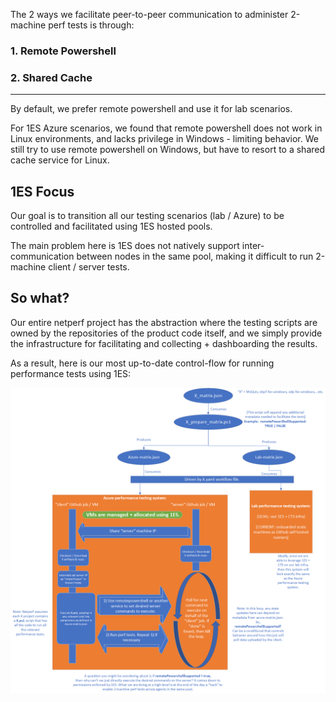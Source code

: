 The 2 ways we facilitate peer-to-peer communication to administer 2-machine perf tests is through:

### 1. Remote Powershell
### 2. Shared Cache

---

By default, we prefer remote powershell and use it for lab scenarios.

For 1ES Azure scenarios, we found that remote powershell does not work in Linux environments, and lacks privilege in Windows - limiting behavior. We still try to use remote powershell on Windows, but have to resort to a shared cache service for Linux.

## 1ES Focus

Our goal is to transition all our testing scenarios (lab / Azure) to be controlled and facilitated using 1ES hosted pools.

The main problem here is 1ES does not natively support inter-communication between nodes in the same pool, making it difficult to run 2-machine client / server tests.

## So what?

Our entire netperf project has the abstraction where the testing scripts are owned by the repositories of the product code itself, and we simply provide the infrastructure for facilitating and collecting + dashboarding the results.

As a result, here is our most up-to-date control-flow for running performance tests using 1ES:


![Netperf Architecture](./netperf-arch.png)
